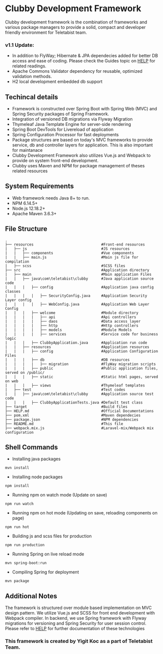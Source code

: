 # Clubby Development Framework
Clubby development framework is the combination of frameworks and various package managers to provide a solid, compact and developer friendly environment for Teletabist team.

### v1.1 Update:
- In addition to FlyWay; Hibernate & JPA dependecies added for better DB access and ease of coding. Please check the Guides topic on [HELP](HELP.md) for related readings.
- Apache Commons Validator dependency for reusable, optimized validation methods.
- H2 local development embedded db support

## Techincal details
- Framework is constructed over Spring Boot with Spring Web (MVC) and Spring Security packages of Spring Framework.
- Integration of versioned DB migrations via Flyway Migration
- Thymeleaf Java Template Engine for server-side rendering
- Spring Boot DevTools for Livereload of application
- Spring Configuration Processor for fast deployments
- Package structures are based on today's MVC frameworks to provide service, db and controller layers for application. This is also important for maintanace
- Clubby Development Framework also utilizes Vue.js and Webpack to provide on system front-end development.
- Clubby uses Maven and NPM for package management of theses related resources

## System Requirements
- Web framework needs Java 8+ to run.
- NPM 6.14.5+
- Node.js 12.18.2+
- Apache Maven 3.6.3+

## File Structure
```directory
.
├── resources                               #Front-end resources
|   ├── js                                  #JS resources
|   |   ├── components                      #Vue components
|   |   ├── main.js                         #Main js file for compilation
|   ├── scss                                #SCSS files
├── src                                     #Application directory
|   ├── main                                #Main application Files
|   |   ├── java\com\teletabist\clubby      #Java application source code
|   |   |   ├── config                      #Application java config classes
|   |   |   |   ├── SecurityConfig.java     #Application Security Layer config
|   |   |   |   ├── WebConfig.java          #Application Web Layer Config
|   |   |   ├── welcome                     #Module directory
|   |   |   |   ├── api                     #Api controllers
|   |   |   |   ├── daos                    #Data access layer
|   |   |   |   ├── http                    #Http controllers
|   |   |   |   ├── models                  #Module Models
|   |   |   |   ├── services                #Service code for business logic
|   |   |   ├── ClubbyApplication.java      #Application run code
|   |   ├── resources                       #Application resources
|   |   |   ├── config                      #Application Configuration Files
|   |   |   ├── db                          #DB resources
|   |   |   |   ├── migration               #FlyWay migration scripts
|   |   |   ├── public                      #Public application files, served on /public/
|   |   |   ├── static                      #Static html pages, served on web
|   |   |   ├── views                       #Thymeleaf templates
|   ├── test                                #Test codes
|   |   ├── java\com\teletabist\clubby      #Application source test code
|   |   |   ├── ClubbyApplicationTests.java #Default test class
├── target                                  #Build files
├── HELP.md                                 #Official Documentations
├── pom.xml                                 #Maven dependecies
├── package.json                            #NPM dependencies
├── README.md                               #This file
├── webpack.mix.js                          #Laravel-mix/Webpack mix configuration
```
## Shell Commands
- Installing java packages
```shell
mvn install
``` 
- Installing node packages
```shell
npm install
```
- Running npm on watch mode (Update on save)
```shell
npm run watch
```
- Running npm on hot mode (Updating on save, reloading components on page)
```shell
npm run hot
```
- Building js and scss files for production
```shell
npm run production
```
- Running Spring on live reload mode
```shell
mvn spring-boot:run
```
- Compiling Spring for deployment
```shell
mvn package
```

## Additional Notes
The framework is structured over module based implementation on MVC design pattern. We utilize Vue.js and SCSS for front end development with Webpack compiler. In backend, we use Spring framework with Flyway migrations for versioning and Spring Security for user session control.
Please refer to [HELP](HELP.md) for further documentation of these technologies

### This framework is created by Yigit Koc as a part of Teletabist Team.
